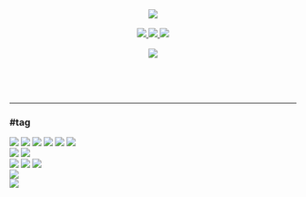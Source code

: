 <!--
**tommyJ874/tommyJ874** is a ✨ _special_ ✨ repository because its `README.md` (this file) appears on your GitHub profile.

Here are some ideas to get you started:

- 🔭 I’m currently working on ...
- 🌱 I’m currently learning ...
- 👯 I’m looking to collaborate on ...
- 🤔 I’m looking for help with ...
- 💬 Ask me about ...
- 📫 How to reach me: ...
- 😄 Pronouns: ...
- ⚡ Fun fact: ...
-->

<!-- https://github.com/kyechan99/capsule-render -->
<div align="center">
  <img src="https://capsule-render.vercel.app/api?type=transparent&fontColor=BDBDBD&height=80&text=Hi%20there!%20I'm%20Jinho👋&animation=twinkling&fontSize=30" />
</div>

</br>

<div align="center">
  <a href="https://tommy874-f1225.web.app">
    <img src="https://img.shields.io/badge/Profile-000000?style=flat-square&logo=HomeAdvisor&logoColor=F68315&link="/>
  </a>
  <a href="mailto:tommyJ.dev@gmail.com">
    <img src="https://img.shields.io/badge/tommyJ.dev@gmail.com-000000?style=flat-square&logo=Gmail&logoColor=EA4335&link=mailto:tommyJ.dev@gmail.com"/>
  </a>
  <a href="https://open.kakao.com/o/s3szcbVe">
    <img src="https://img.shields.io/badge/tommyJ-000000?style=flat-square&logo=KakaoTalk&logoColor=FFCD00&link=https://open.kakao.com/o/s3szcbVe"/>
  </a>
</div>

</br>

<!-- https://github.com/antonkomarev/github-profile-views-counter -->
<div align="center">
 <img src="https://komarev.com/ghpvc/?username=tommyJ874&color=gray"/>
</div>

</br></br></br>

---

<!-- https://simpleicons.org/ -->
<!-- 
  <img src="https://img.shields.io/badge/-?style=flat&logo=&logoColor=white"/>
  <img src="https://img.shields.io/badge/-000000?style=flat-square&logo=&logoColor="/>
-->
### #tag
<div>
  <img src="https://img.shields.io/badge/JavaScript-000000?style=flat-square&logo=JavaScript&logoColor=F7DF1E"/>
  <img src="https://img.shields.io/badge/TypeScript-000000?style=flat-square&logo=TypeScript&logoColor=3178C6"/>
  <img src="https://img.shields.io/badge/React-000000?style=flat-square&logo=React&logoColor=61DAFB"/>
  <img src="https://img.shields.io/badge/MobX-000000?style=flat-square&logo=MobX&logoColor=FF9955"/>
  <img src="https://img.shields.io/badge/Tailwind CSS-000000?style=flat-square&logo=Tailwind CSS&logoColor=06B6D4"/>
  <img src="https://img.shields.io/badge/MUI-000000?style=flat-square&logo=MUI&logoColor=007FFF"/>
</div>

<div>
  <img src="https://img.shields.io/badge/Java-000000?style=flat-square&logo=Java&logoColor=007396"/>
  <img src="https://img.shields.io/badge/Spring-000000?style=flat-square&logo=Spring&logoColor=6DB33F"/>
</div>

<div>
  <img src="https://img.shields.io/badge/Oracle-000000?style=flat&logo=Oracle&logoColor=F80000"/>
  <img src="https://img.shields.io/badge/MySQL-000000?style=flat&logo=MySQL&logoColor=4479A1"/>
  <img src="https://img.shields.io/badge/MariaDB-000000?style=flat&logo=MariaDB&logoColor=003545"/>
</div>

<div>
  <img src="https://img.shields.io/badge/Firebase-000000?style=flat-square&logo=Firebase&logoColor=FFCA28"/>
</div>
<div>
  <img src="https://img.shields.io/badge/Vim-000000?style=flat-square&logo=Vim&logoColor=019733"/>
</div>
